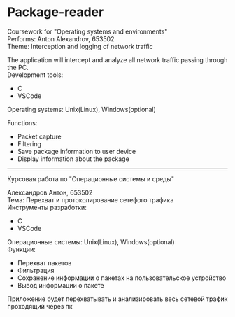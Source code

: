# Package-reader


Coursework for  "Operating systems and environments"  
Performs: Anton Alexandrov, 653502  
Theme: Interception and logging of network traffic  

The application will intercept and analyze all network traffic passing through the PC.  
Development tools:
* C
* VSCode

Operating systems: Unix(Linux), Windows(optional)  

Functions:
* Packet capture
* Filtering
* Save package information to user device
* Display information about the package


-------
Курсовая работа по  "Операционные системы и среды"  

Александров Антон, 653502  
Тема: Перехват и протоколирование сетефого трафика  
Инструменты разработки:
* C
* VSCode

Операционные системы: Unix(Linux), Windows(optional)  
Функции:
* Перехват пакетов
* Фильтрация
* Сохранение информации о пакетах на пользовательское устройство
* Вывод информации о пакете

Приложение будет перехватывать и анализировать весь сетевой трафик проходящий через пк

